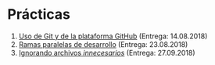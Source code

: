# Prácticas

1. [Uso de Git y de la plataforma GitHub](./1/README.md) (Entrega:
   14.08.2018)
2. [Ramas paralelas de desarrollo](./2/README.md) (Entrega: 23.08.2018)
3. [Ignorando archivos *innecesarios*](./3/README.md) (Entrega: 27.09.2018)
